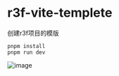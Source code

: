 # r3f-vite-templete
创建r3f项目的模版

```
pnpm install
pnpm run dev
```


![image](https://user-images.githubusercontent.com/6551176/221732091-23ee52cb-4150-42fa-b998-43628d7a6b0d.png)
